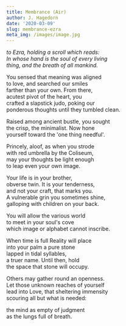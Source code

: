 ```yaml
---
title: Membrance (Air)
author: J. Hagedorn
date: '2020-03-09'
slug: membrance-ezra
meta_img: /images/image.jpg
---
```


*to Ezra, holding a scroll which reads:*  
*In whose hand is the soul of every living*  
*thing, and the breath of all mankind.*  

You sensed that meaning was aligned  
to love, and searched our smiles  
farther than your own.  From there,  
acutest pivot of the heart, you  
crafted a slapstick judo, poking our  
ponderous thoughts until they tumbled clean.  

Raised among ancient bustle, you sought  
the crisp, the minimalist.  Now hone  
yourself toward the 'one thing needful'.  

Princely, aloof, as when you strode  
with red umbrella by the Coliseum,  
may your thoughts be light enough  
to leap even your own image.  

Your life is in your brother,  
obverse twin.  It is your tenderness,  
and not your craft, that marks you.  
A vulnerable grin you sometimes shine,  
galloping with children on your back.  

You will allow the various world  
to meet in your soul's cove  
which image or alphabet cannot inscribe.  

When time is full Reality will place  
into your palm a pure stone    
lapped in tidal syllables,  
a truer name.  Until then, hold  
the space that stone will occupy.  

Others may gather round an openness.  
Let those unknown reaches of yourself  
lead into Love, that sheltering immensity  
scouring all but what is needed:  

the mind as empty of judgment  
as the lungs full of breath.  
